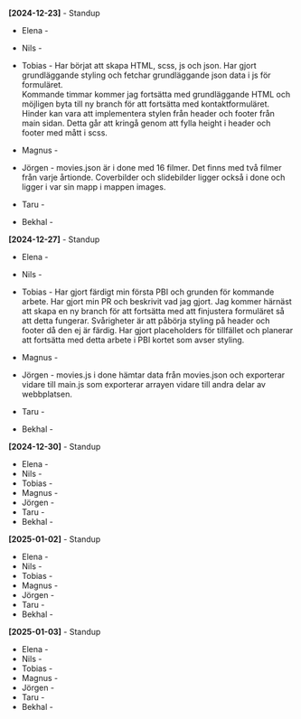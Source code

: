 **[2024-12-23]** - Standup
* Elena - 
* Nils -
* Tobias - 
Har börjat att skapa HTML, scss, js och json. Har gjort grundläggande styling   och fetchar grundläggande json data i js för formuläret.  
Kommande timmar kommer jag fortsätta med grundläggande HTML och möjligen byta till ny branch för att fortsätta med kontaktformuläret. 
Hinder kan vara att implementera stylen från header och footer från main sidan. 
Detta går att kringå genom att fylla height i header och footer med mått i scss.


* Magnus -
* Jörgen - movies.json är i done med 16 filmer. Det finns med två filmer från varje årtionde.
            Coverbilder och slidebilder ligger också i done och ligger i var sin mapp i mappen images. 
* Taru -
* Bekhal -  

**[2024-12-27]** - Standup
* Elena - 
* Nils -
* Tobias - Har gjort färdigt min första PBI och grunden för kommande arbete. Har gjort min PR och beskrivit vad jag gjort. 
Jag kommer härnäst att skapa en ny branch för att fortsätta med att finjustera formuläret så att detta fungerar. 
Svårigheter är att påbörja styling på header och footer då den ej är färdig. Har gjort placeholders för tillfället och planerar att fortsätta med detta arbete i PBI kortet som avser styling.

* Magnus -
* Jörgen - movies.js i done hämtar data från movies.json och exporterar vidare till main.js som exporterar arrayen vidare till andra delar av webbplatsen.
* Taru -
* Bekhal -  

**[2024-12-30]** - Standup
* Elena - 
* Nils -
* Tobias - 
* Magnus -
* Jörgen - 
* Taru -
* Bekhal -  

**[2025-01-02]** - Standup
* Elena - 
* Nils -
* Tobias - 
* Magnus -
* Jörgen - 
* Taru -
* Bekhal -  

**[2025-01-03]** - Standup
* Elena - 
* Nils -
* Tobias - 
* Magnus -
* Jörgen - 
* Taru -
* Bekhal -  
